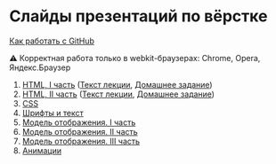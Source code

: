 # Слайды презентаций по вёрстке

[Как работать с GitHub](https://github.com/urfu-2015/guides/blob/master/how-to-pull-request.md)

:warning: Корректная работа только в webkit-браузерах: Chrome, Opera, Яндекс.Браузер

1. [HTML, I часть](https://rawgit.com/urfu-2015/verstka-slides/master/01-html-1/index.html#/) ([Текст лекции](https://github.com/urfu-2015/verstka-lectures/blob/master/html/part-1.md), [Домашнее задание](https://github.com/urfu-2015/verstka-tasks-1))
1. [HTML, II часть](https://rawgit.com/urfu-2015/verstka-slides/master/02-html-2/index.html) ([Текст лекции](https://github.com/urfu-2015/verstka-lectures/blob/master/html/part-2.md), [Домашнее задание](https://github.com/urfu-2015/verstka-tasks-2))
1. [CSS](https://rawgit.com/urfu-2015/verstka-slides/master/03-css/index.html)
1. [Шрифты и текст](https://rawgit.com/urfu-2015/verstka-slides/master/04-fonts-text/index.html)
1. [Модель отображения. I часть](https://rawgit.com/urfu-2015/verstka-slides/master/05-mo-1/index.html)
1. [Модель отображения. II часть](https://rawgit.com/urfu-2015/verstka-slides/master/06-mo-2/index.html)
1. [Модель отображения. III часть](https://rawgit.com/urfu-2015/verstka-slides/master/07-mo-3/index.html)
1. [Анимации](https://rawgit.com/urfu-2015/verstka-slides/master/08-animation/index.html)
